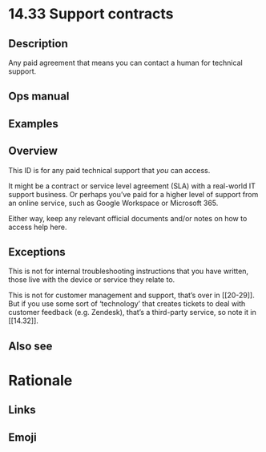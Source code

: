# 14.33 Support contracts

## Description

Any paid agreement that means you can contact a human for technical support.

## Ops manual

## Examples

## Overview

This ID is for any paid technical support that _you_ can access.

It might be a contract or service level agreement (SLA) with a real-world IT support business. Or perhaps you’ve paid for a higher level of support from an online service, such as Google Workspace or Microsoft 365.

Either way, keep any relevant official documents and/or notes on how to access help here.

## Exceptions

This is not for internal troubleshooting instructions that you have written, those live with the device or service they relate to.

This is not for customer management and support, that’s over in [[20-29]]. But if you use some sort of ‘technology’ that creates tickets to deal with customer feedback (e.g. Zendesk), that’s a third-party service, so note it in [[14.32]].

## Also see

# Rationale


## Links

## Emoji
